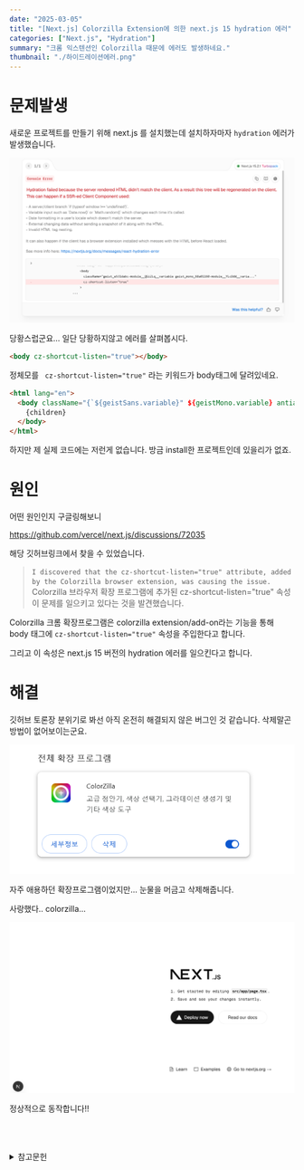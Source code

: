 ```yaml
---
date: "2025-03-05"
title: "[Next.js] Colorzilla Extension에 의한 next.js 15 hydration 에러"
categories: ["Next.js", "Hydration"]
summary: "크롬 익스텐션인 Colorzilla 때문에 에러도 발생하네요."
thumbnail: "./하이드레이션에러.png"
---
```


# 문제발생

새로운 프로젝트를 만들기 위해 next.js 를 설치했는데 설치하자마자 `hydration` 에러가 발생했습니다.

![하이드레이션에러2](하이드레이션에러2.png)

당황스럽군요... 일단 당황하지않고 에러를 살펴봅시다.

```html
<body cz-shortcut-listen="true"></body>
```

정체모를 ` cz-shortcut-listen="true"` 라는 키워드가 body태그에 달려있네요.

```html
<html lang="en">
  <body className="{`${geistSans.variable}" ${geistMono.variable} antialiased`}>
    {children}
  </body>
</html>
```

하지만 제 실제 코드에는 저런게 없습니다. 방금 install한 프로젝트인데 있을리가 없죠.

# 원인

어떤 원인인지 구글링해보니

https://github.com/vercel/next.js/discussions/72035

해당 깃허브링크에서 찾을 수 있었습니다.

> `I discovered that the cz-shortcut-listen="true" attribute, added by the Colorzilla browser extension, was causing the issue.` <br> Colorzilla 브라우저 확장 프로그램에 추가된 cz-shortcut-listen="true" 속성이 문제를 일으키고 있다는 것을 발견했습니다.

Colorzilla 크롬 확장프로그램은 colorzilla extension/add-on라는 기능을 통해 body 태그에 `cz-shortcut-listen="true"` 속성을 주입한다고 합니다.

그리고 이 속성은 next.js 15 버전의 hydration 에러를 일으킨다고 합니다.

# 해결

깃허브 토론장 분위기로 봐선 아직 온전히 해결되지 않은 버그인 것 같습니다. 삭제말곤 방법이 없어보이는군요.

![컬러지라](컬러지라.png)

자주 애용하던 확장프로그램이었지만... 눈물을 머금고 삭제해줍니다.

사랑했다.. colorzilla...

![next정상](next정상.png)

정상적으로 동작합니다!!

<br>
<br>
<br>

<details>

<summary>참고문헌</summary>

<div markdown="1">

https://github.com/vercel/next.js/discussions/72035

https://dev-astra.tistory.com/669

</div>

</details>
